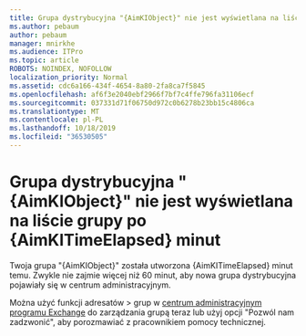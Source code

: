 ```yaml
---
title: Grupa dystrybucyjna "{AimKIObject}" nie jest wyświetlana na liście grupy po {AimKITimeElapsed} minut
ms.author: pebaum
author: pebaum
manager: mnirkhe
ms.audience: ITPro
ms.topic: article
ROBOTS: NOINDEX, NOFOLLOW
localization_priority: Normal
ms.assetid: cdc6a166-434f-4654-8a80-2fa8ca7f5845
ms.openlocfilehash: af6f3e2040ebf2966f7bf7c4ffe796fa31106ecf
ms.sourcegitcommit: 037331d71f06750d972c0b6278b23bb15c4806ca
ms.translationtype: MT
ms.contentlocale: pl-PL
ms.lasthandoff: 10/18/2019
ms.locfileid: "36530505"
---
```

# <a name="distribution-group-aimkiobject-not-showing-in-groups-list-after-aimkitimeelapsed-minutes"></a>Grupa dystrybucyjna "{AimKIObject}" nie jest wyświetlana na liście grupy po {AimKITimeElapsed} minut

Twoja grupa "{AimKIObject}" została utworzona {AimKITimeElapsed} minut temu. Zwykle nie zajmie więcej niż 60 minut, aby nowa grupa dystrybucyjna pojawiały się w centrum administracyjnym.
  
Można użyć funkcji adresatów > grup w [centrum administracyjnym programu Exchange](https://outlook.office365.com/ecp/?rfr=Admin_o365&amp;exsvurl=1&amp;mkt=en-US.aspx) do zarządzania grupą teraz lub użyj opcji "Pozwól nam zadzwonić", aby porozmawiać z pracownikiem pomocy technicznej. 
  


